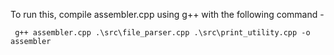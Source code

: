 To run this, compile assembler.cpp using g++ with the following command - 
```console
 g++ assembler.cpp .\src\file_parser.cpp .\src\print_utility.cpp -o assembler
```
